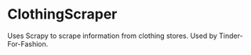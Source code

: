 ClothingScraper
===============

Uses Scrapy to scrape information from clothing stores. Used by Tinder-For-Fashion.
